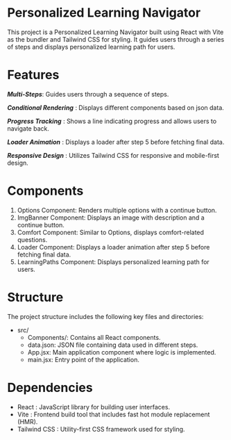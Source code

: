 # Personalized Learning Navigator

This project is a Personalized Learning Navigator built using React with Vite as the bundler and Tailwind CSS for styling. It guides users through a series of steps and displays personalized learning path for users.

# Features

***Multi-Steps***: Guides users through a sequence of steps.

***Conditional Rendering*** : Displays different components based on json data.

***Progress Tracking*** : Shows a line indicating progress and allows users to navigate back.

***Loader Animation*** : Displays a loader after step 5 before fetching final data.

***Responsive Design*** : Utilizes Tailwind CSS for responsive and mobile-first design.

# Components

  1. Options Component: Renders multiple options with a continue button.
  2. ImgBanner Component: Displays an image with description and a continue button.
  3. Comfort Component: Similar to Options, displays comfort-related questions.
  4. Loader Component: Displays a loader animation after step 5 before fetching final data.
  5. LearningPaths Component: Displays personalized learning path for users.

# Structure

The project structure includes the following key files and directories:

- src/
    - Components/: Contains all React components.
    - data.json: JSON file containing data used in different steps.
    - App.jsx: Main application component where logic is implemented.
    - main.jsx: Entry point of the application.

# Dependencies

  - React : JavaScript library for building user interfaces.
  - Vite : Frontend build tool that includes fast hot module replacement (HMR).
  - Tailwind CSS : Utility-first CSS framework used for styling.

